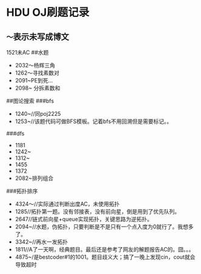 HDU OJ刷题记录
=============
`～`表示未写成博文
---------------
1521未AC
##水题
* 2032～杨辉三角
* 1262～寻找素数对
* 2091~PE到死...
* 2098~ 分拆素数和

##图论搜索
###bfs
* 1240~//同poj2225
* 1253~//该题代码可做BFS模板。记着bfs不用回溯但是需要标记。。

###dfs
* 1181
* 1242~
* 1312~
* 1455
* 1372
* 2082~排列组合

###拓扑排序
* 4324～//实际通过判断出度AC，未使用拓扑
* 1285//拓扑第一题。没有邻接表，没有前向星，倒是用到了优先队列。
* 2647//链式前向星+queue实现拓扑，关键思路为逆拓扑。
* 2094~//水题，伪拓扑，只要判断是不是只有一个点入度为0就行了。我想多了。
* 3342~//再水一发拓扑
* 1811//A了一天啊，经典题目。最后还是参考了网友的解题报告AC的。囧。。。
* 4875~/是bestcoder#1的1001。题目歧义大；搞了一晚上发现cin，cout就会导致超时
